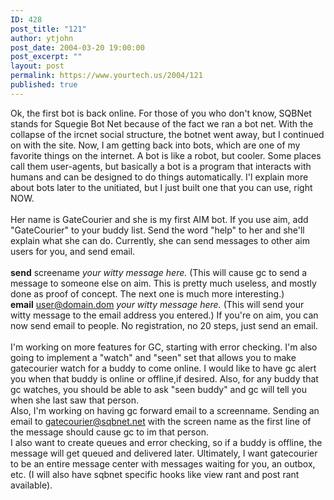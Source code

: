 ```yaml
---
ID: 428
post_title: "121"
author: ytjohn
post_date: 2004-03-20 19:00:00
post_excerpt: ""
layout: post
permalink: https://www.yourtech.us/2004/121
published: true
---
```

Ok, the first bot is back online.  For those of you who don't know, SQBNet stands for Squegie Bot Net because of the fact we ran a bot net.  With the collapse of the ircnet social structure, the botnet went away, but I continued on with the site.  Now, I am getting back into bots, which are one of my favorite things on the internet.  A bot is like a robot, but cooler.  Some places call them user-agents, but basically a bot is a program that interacts with humans and can be designed to do things automatically.  I'l explain more about bots later to the unitiated, but I just built one that you can use, right NOW.<br />
<br />
Her name is GateCourier and she is my first AIM bot.  If you use aim, add "GateCourier" to your buddy list.  Send the word "help" to her and she'll explain what she can do.  Currently, she can send messages to other aim users for you, and send email.<br />
<br />
<b>send</b> screename <i>your witty message here.</i> (This will cause gc to send a message to someone else on aim.  This is pretty much useless, and mostly done as proof of concept.  The next one is much more interesting.)<br />
<b>email</b> user@domain.dom <i>your witty message here.</i> (This will send your witty message to the email address you entered.)  If you're on aim, you can now send email to people. No registration, no 20 steps, just send an email.<br />
<br />
I'm working on more features for GC, starting with error checking.  I'm also going to implement a "watch" and "seen" set that allows you to make gatecourier watch for a buddy to come online.  I would like to have gc alert you when that buddy is online or offline,if desired.  Also, for any buddy that gc watches, you should be able to ask "seen buddy" and gc will tell you when she last saw that person. <br />
Also, I'm working on having gc forward email to a screenname.  Sending an email to gatecourier@sqbnet.net with the screen name as the first line of the message should cause gc to im that person. <br />
I also want to create queues and error checking, so if a buddy is offline, the message will get queued and delivered later.  Ultimately, I want gatecourier to be an entire message center with messages waiting for you, an outbox, etc.  (I will also have sqbnet specific hooks like view rant and post rant available).<br />